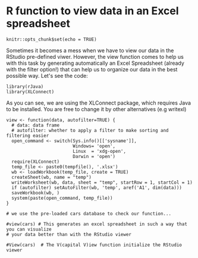 # R function to view data in an Excel spreadsheet

```{r setup, include=FALSE}
knitr::opts_chunk$set(echo = TRUE)
```

Sometimes it becomes a mess when we have to view our data in the RStudio pre-defined viwer. However, the view function
comes to help us with this task by generating automatically an Excel Spreadsheet (already with the filter option!) that 
can help us to organize our data in the best possible way. Let's see the code:

```{r, echo=TRUE, message = FALSE }
library(rJava)
library(XLConnect)
```

As you can see, we are using the XLConnect package, which requires Java to be installed.
You are free to change it by other alternatives (e.g writexl)


```{r, echo=TRUE}
view <- function(data, autofilter=TRUE) {
  # data: data frame
  # autofilter: whether to apply a filter to make sorting and filtering easier
  open_command <- switch(Sys.info()[['sysname']],
                         Windows= 'open',
                         Linux  = 'xdg-open',
                         Darwin = 'open')
  require(XLConnect)
  temp_file <- paste0(tempfile(), '.xlsx')
  wb <- loadWorkbook(temp_file, create = TRUE)
  createSheet(wb, name = "temp")
  writeWorksheet(wb, data, sheet = "temp", startRow = 1, startCol = 1)
  if (autofilter) setAutoFilter(wb, 'temp', aref('A1', dim(data)))
  saveWorkbook(wb, )
  system(paste(open_command, temp_file))
}

# we use the pre-loaded cars database to check our function...

#view(cars) # This generates an excel spreadsheet in such a way that you can visualize 
# your data better than with the RStudio viewer

#View(cars)  # The V(capital V)iew function initialize the RStudio viewer

```


